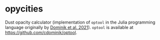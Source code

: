 # opycities
Dust opacity calculator (implementation of `optool` in the Julia programming language originally by [Dominik et al. 2021](https://ui.adsabs.harvard.edu/abs/2021ascl.soft04010D)). `optool` is available at https://github.com/cdominik/optool.
